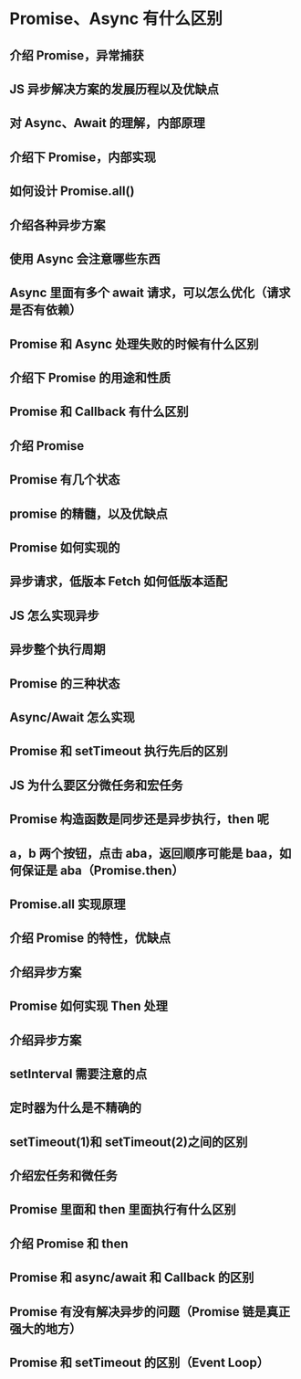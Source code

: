 # Promise、Async 有什么区别

## 介绍 Promise，异常捕获

## JS 异步解决方案的发展历程以及优缺点

## 对 Async、Await 的理解，内部原理

## 介绍下 Promise，内部实现

## 如何设计 Promise.all()

## 介绍各种异步方案

## 使用 Async 会注意哪些东西

## Async 里面有多个 await 请求，可以怎么优化（请求是否有依赖）

## Promise 和 Async 处理失败的时候有什么区别

## 介绍下 Promise 的用途和性质

## Promise 和 Callback 有什么区别

## 介绍 Promise

## Promise 有几个状态

## promise 的精髓，以及优缺点

## Promise 如何实现的

## 异步请求，低版本 Fetch 如何低版本适配

## JS 怎么实现异步

## 异步整个执行周期

## Promise 的三种状态

## Async/Await 怎么实现

## Promise 和 setTimeout 执行先后的区别

## JS 为什么要区分微任务和宏任务

## Promise 构造函数是同步还是异步执行，then 呢

## a，b 两个按钮，点击 aba，返回顺序可能是 baa，如何保证是 aba（Promise.then）

## Promise.all 实现原理

## 介绍 Promise 的特性，优缺点

## 介绍异步方案

## Promise 如何实现 Then 处理

## 介绍异步方案

## setInterval 需要注意的点

## 定时器为什么是不精确的

## setTimeout(1)和 setTimeout(2)之间的区别

## 介绍宏任务和微任务

## Promise 里面和 then 里面执行有什么区别

## 介绍 Promise 和 then

## Promise 和 async/await 和 Callback 的区别

## Promise 有没有解决异步的问题（Promise 链是真正强大的地方）

## Promise 和 setTimeout 的区别（Event Loop）
